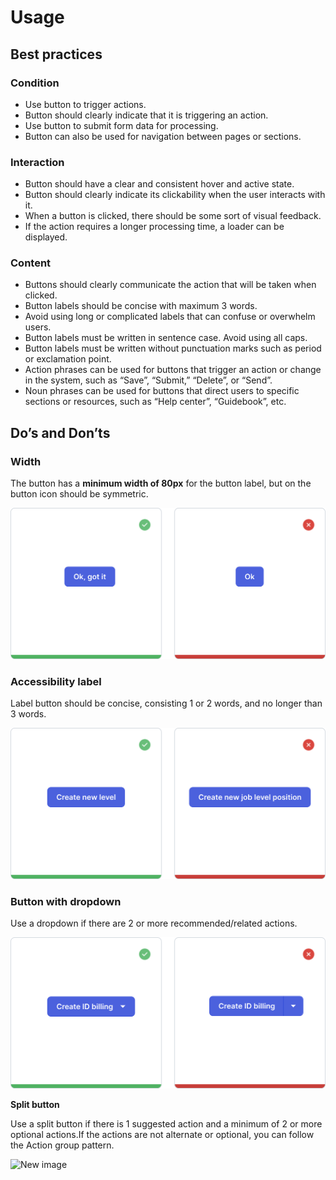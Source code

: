 # Usage

## Best practices

### Condition

- Use button to trigger actions.
- Button should clearly indicate that it is triggering an action.
- Use button to submit form data for processing.
- Button can also be used for navigation between pages or sections.

### Interaction

- Button should have a clear and consistent hover and active state.
- Button should clearly indicate its clickability when the user interacts with it.
- When a button is clicked, there should be some sort of visual feedback.
- If the action requires a longer processing time, a loader can be displayed.

### Content

- Buttons should clearly communicate the action that will be taken when clicked.
- Button labels should be concise with maximum 3 words.
- Avoid using long or complicated labels that can confuse or overwhelm users.
- Button labels must be written in sentence case. Avoid using all caps.
- Button labels must be written without punctuation marks such as period or exclamation point.
- Action phrases can be used for buttons that trigger an action or change in the system, such as “Save”, “Submit,” “Delete”, or “Send”.
- Noun phrases can be used for buttons that direct users to specific sections or resources, such as “Help center”, “Guidebook”, etc.

## Do’s and Don’ts

### **Width**

The button has a **minimum width of 80px** for the button label, but on the button icon should be symmetric.

![button\_do\_and\_dont.png](/__pixel-docs__/button_do_and_dont.png)

### **Accessibility label**

Label button should be concise, consisting 1 or 2 words, and no longer than 3 words.

![Pixel Docs 2.1 Do and Don't.png](/__pixel-docs__/pixel_docs_2_1_do_and_dont.png)

### **Button with dropdown**

Use a dropdown if there are 2 or more recommended/related actions.

![Pixel Docs 2\_1 Do and Dont\_2.svg](/__pixel-docs__/pixel_docs_2_1_do_and_dont_2.svg)

**Split button**

Use a split button if there is 1 suggested action and a minimum of 2 or more optional actions.If the actions are not alternate or optional, you can follow the Action group pattern.

![New image](https://pub-6981da3c2b46427da1dc4bffe027869d.r2.dev/mekari/button_split.svg)
